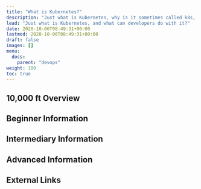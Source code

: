 ```yaml
---
title: "What is Kubernetes?"
description: "Just what is Kubernetes, why is it sometimes called k8s, and what can developers do with it?"
lead: "Just what is Kubernetes, and what can developers do with it?"
date: 2020-10-06T08:49:31+00:00
lastmod: 2020-10-06T08:49:31+00:00
draft: false
images: []
menu:
  docs:
    parent: "devops"
weight: 100
toc: true
---
```


## 10,000 ft Overview

## Beginner Information

## Intermediary Information

## Advanced Information

## External Links
